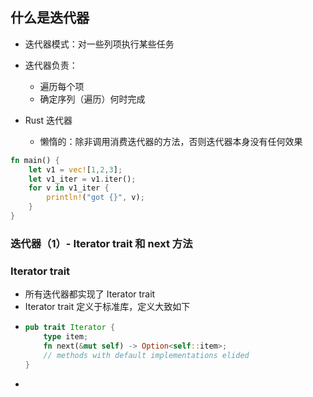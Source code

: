 ## 什么是迭代器

* 迭代器模式：对一些列项执行某些任务
* 迭代器负责：
    * 遍历每个项
    * 确定序列（遍历）何时完成

* Rust 迭代器
    * 懒惰的：除非调用消费迭代器的方法，否则迭代器本身没有任何效果

```rust
fn main() {
    let v1 = vec![1,2,3];
    let v1_iter = v1.iter();
    for v in v1_iter {
        println!("got {}", v);
    }
}
```

### 迭代器（1）- Iterator trait 和 next 方法

### Iterator trait

* 所有迭代器都实现了 Iterator trait
* Iterator trait 定义于标准库，定义大致如下
* 
    ```rust
    pub trait Iterator {
        type item;
        fn next(&mut self) -> Option<self::item>;
        // methods with default implementations elided
    }
    ```
* 
